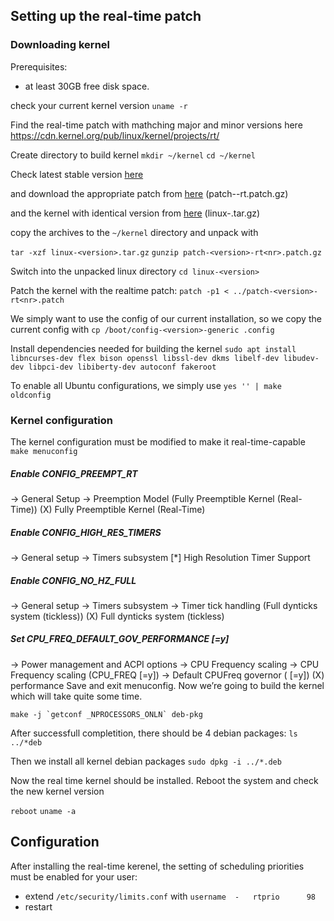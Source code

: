 ## Setting up the real-time patch


### Downloading kernel

Prerequisites:
- at least 30GB free disk space.

check your current kernel version
`uname -r`

Find the real-time patch with mathching major and minor versions here https://cdn.kernel.org/pub/linux/kernel/projects/rt/

Create directory to build kernel
`mkdir ~/kernel`
`cd ~/kernel`

Check latest stable version [here](https://wiki.linuxfoundation.org/realtime/start)

and download the appropriate patch from [here](https://cdn.kernel.org/pub/linux/kernel/projects/rt/) (patch-<version>-rt<nr>.patch.gz)

and the kernel with identical version from [here](https://mirrors.edge.kernel.org/pub/linux/kernel/) (linux-<version>.tar.gz)

copy the archives to the `~/kernel` directory and unpack with

`tar -xzf linux-<version>.tar.gz`
`gunzip patch-<version>-rt<nr>.patch.gz`

Switch into the unpacked linux directory 
`cd linux-<version>`

Patch the kernel with the realtime patch:
`patch -p1 < ../patch-<version>-rt<nr>.patch`

We simply want to use the config of our current installation, so we copy the current config with
`cp /boot/config-<version>-generic .config`

Install dependencies needed for building the kernel
`sudo apt install libncurses-dev flex bison openssl libssl-dev dkms libelf-dev libudev-dev libpci-dev libiberty-dev autoconf fakeroot`

To enable all Ubuntu configurations, we simply use
`yes '' | make oldconfig`

### Kernel configuration

The kernel configuration must be modified to make it real-time-capable
`make menuconfig`

##### Enable CONFIG_PREEMPT_RT
 -> General Setup
  -> Preemption Model (Fully Preemptible Kernel (Real-Time))
   (X) Fully Preemptible Kernel (Real-Time)

##### Enable CONFIG_HIGH_RES_TIMERS
 -> General setup
  -> Timers subsystem
   [*] High Resolution Timer Support

##### Enable CONFIG_NO_HZ_FULL
 -> General setup
  -> Timers subsystem
   -> Timer tick handling (Full dynticks system (tickless))
    (X) Full dynticks system (tickless)

##### Set CPU_FREQ_DEFAULT_GOV_PERFORMANCE [=y]
 ->  Power management and ACPI options
  -> CPU Frequency scaling
   -> CPU Frequency scaling (CPU_FREQ [=y])
    -> Default CPUFreq governor (<choice> [=y])
     (X) performance
Save and exit menuconfig. Now we’re going to build the kernel which will take quite some time.

```
make -j `getconf _NPROCESSORS_ONLN` deb-pkg
```

After successfull completition, there should be 4 debian packages:
`ls ../*deb`

Then we install all kernel debian packages
`sudo dpkg -i ../*.deb`

Now the real time kernel should be installed. Reboot the system and check the new kernel version

`reboot`
`uname -a`

## Configuration

After installing the real-time kerenel, the setting of scheduling priorities must be enabled for your user:
- extend `/etc/security/limits.conf` with 
```username	 -	 rtprio		 98```
- restart